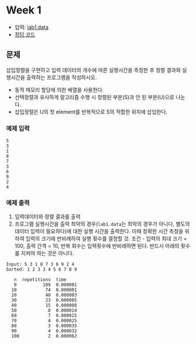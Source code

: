# Week 1

- 입력: [lab1.data](lab1.data)
- [정답 코드](main.c)

## 문제
삽입정렬을 구현하고 입력 데이터의 개수에 따른 실행시간을 측정한 후 정렬 결과와 실행시간을 출력하는 프로그램을 작성하시오.

- 동적 메모리 할당에 의한 배열을 사용한다.
- 선택정렬과 유사하게 알고리즘 수행 시 정렬된 부분(S)과 안 된 부분(U)으로 나눈다.
- 삽입정렬은 U의 첫 element를 반복적으로 S의 적합한 위치에 삽입한다.

### 예제 입력
```
5
3
1
8
7
3
6
9
2
4
```

### 예제 출력

1. 입력데이터와 정렬 결과를 출력
2. 프로그램 실행시간을 출력 최악의 경우(`lab1.data`는 최악의 경우가 아니다, 별도의 데이터 입력이 필요하다)에 대한 실행 시간을 출력한다. 이때 정확한 시간 측정을 위하여 입력의 크기에 반비례하여 실행 횟수를 결정할 것.
   조건 - 입력의 최대 크기 = 100, 출력 간격 = 10, 반복 회수는 입력횟수에 반비례하면 된다. 반드시 아래의 횟수를 지켜야 하는 것은 아니다. 

```
Input: 5 3 1 8 7 3 6 9 2 4
Sorted: 1 2 3 3 4 5 6 7 8 9

   n  repetitions  time
   0          109  0.000001
  10           74  0.000001
  20           40  0.000003
  30           23  0.000005
  40           15  0.000008
  50            8  0.000014
  60            7  0.000015
  70            4  0.000025
  80            3  0.000035
  90            4  0.000032
  100           2  0.000062
```